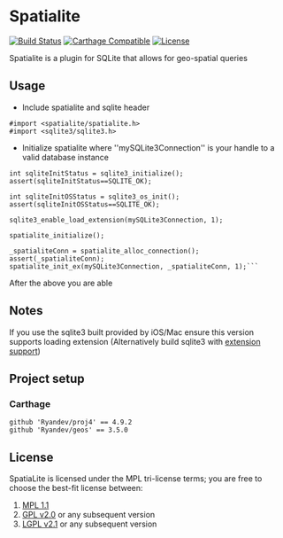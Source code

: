 
# Spatialite

[![Build Status](https://api.travis-ci.org/Ryandev/spatialite-iOS.svg)](https://travis-ci.org/Ryandev/spatialite-iOS)
[![Carthage Compatible](https://img.shields.io/badge/Carthage-compatible-4BC51D.svg?style=flat)](https://github.com/Carthage/Carthage)
[![License](https://img.shields.io/badge/license-MPL-blue.svg)](https://www.mozilla.org/en-US/MPL/1.1)

Spatialite is a plugin for SQLite that allows for geo-spatial queries


## Usage

* Include spatialite and sqlite header
```objc
#import <spatialite/spatialite.h>
#import <sqlite3/sqlite3.h>
```

* Initialize spatialite where ''mySQLite3Connection'' is your handle to a valid database instance

```objc
int sqliteInitStatus = sqlite3_initialize();
assert(sqliteInitStatus==SQLITE_OK);
        
int sqliteInitOSStatus = sqlite3_os_init();
assert(sqliteInitOSStatus==SQLITE_OK);
        
sqlite3_enable_load_extension(mySQLite3Connection, 1);
        
spatialite_initialize();

_spatialiteConn = spatialite_alloc_connection();
assert(_spatialiteConn);
spatialite_init_ex(mySQLite3Connection, _spatialiteConn, 1);```
```

After the above you are able

## Notes
If you use the sqlite3 built provided by iOS/Mac ensure this version supports loading extension (Alternatively build sqlite3 with [extension support](https://www.github.com/Ryandev/SQLite-iOS))

## Project setup

### Carthage
```
github 'Ryandev/proj4' == 4.9.2
github 'Ryandev/geos' == 3.5.0
```


## License

SpatiaLite is licensed under the MPL tri-license terms; you are free to choose the best-fit license between:

1. [MPL 1.1](http://www.mozilla.org/MPL/MPL-1.1.html)
2. [GPL v2.0](http://www.gnu.org/licenses/gpl-2.0.html#TOC1) or any subsequent version
3. [LGPL v2.1](http://www.gnu.org/licenses/lgpl-2.1.html) or any subsequent version
